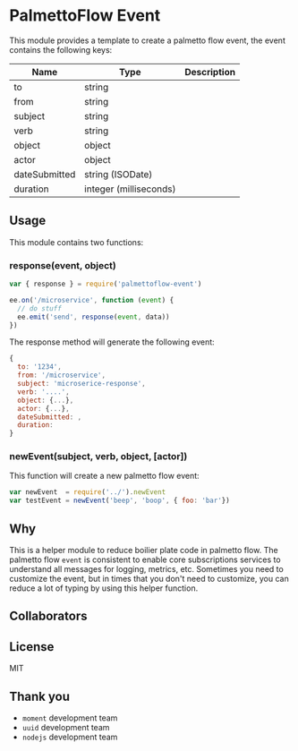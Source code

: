 # PalmettoFlow Event

This module provides a template to create a palmetto flow event, the event contains the following keys:

Name | Type | Description
-----|-----|---------------------------
to   | string |
from | string |
subject | string | 
verb  | string |
object | object |
actor | object |
dateSubmitted | string (ISODate) |
duration | integer (milliseconds) |

## Usage

This module contains two functions:

### response(event, object)

``` js
var { response } = require('palmettoflow-event')

ee.on('/microservice', function (event) {
  // do stuff
  ee.emit('send', response(event, data))
})
```

The response method will generate the following event: 

``` js
{
  to: '1234',
  from: '/microservice',
  subject: 'microserice-response',
  verb: '....',
  object: {...},
  actor: {...},
  dateSubmitted: ,
  duration: 
}
```

### newEvent(subject, verb, object, [actor])



This function will create a new palmetto flow event:

``` js
var newEvent  = require('../').newEvent
var testEvent = newEvent('beep', 'boop', { foo: 'bar'})
```

## Why

This is a helper module to reduce boilier plate code in palmetto flow. The palmetto flow `event` is consistent to enable core subscriptions services to understand all messages for logging, metrics, etc.  Sometimes you need to customize the event, but in times that you don't need to customize, you can reduce a lot of typing by using this helper function.

## Collaborators

## License

MIT

## Thank you

* `moment` development team
* `uuid` development team
* `nodejs` development team
